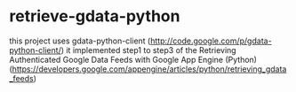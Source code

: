 retrieve-gdata-python
====================

this project uses gdata-python-client (http://code.google.com/p/gdata-python-client/)
it implemented step1 to step3 of the Retrieving Authenticated Google Data Feeds with Google App Engine (Python) (https://developers.google.com/appengine/articles/python/retrieving_gdata_feeds)

